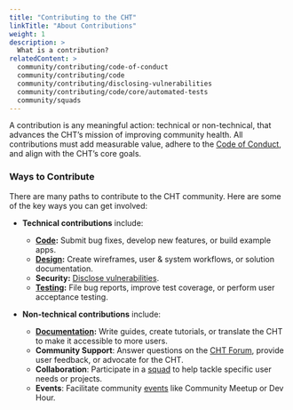 ```yaml
--- 
title: "Contributing to the CHT" 
linkTitle: "About Contributions"
weight: 1
description: > 
  What is a contribution?
relatedContent: >
  community/contributing/code-of-conduct
  community/contributing/code
  community/contributing/disclosing-vulnerabilities 
  community/contributing/code/core/automated-tests
  community/squads
---
```


A contribution is any meaningful action: technical or non-technical, that advances the CHT’s mission of improving community health. All contributions must add measurable value, adhere to the [Code of Conduct](https://docs.communityhealthtoolkit.org/community/contributing/code-of-conduct/), and align with the CHT’s core goals.

### Ways to Contribute

There are many paths to contribute to the CHT community. Here are some of the key ways you can get involved:
- **Technical contributions** include:  
  - **[Code](https://docs.communityhealthtoolkit.org/community/contributing/code/):** Submit bug fixes, develop new features, or build example apps.  
  - **[Design](https://docs.communityhealthtoolkit.org/design/):** Create wireframes, user & system workflows, or solution documentation.  
  - **Security:** [Disclose vulnerabilities](https://docs.communityhealthtoolkit.org/community/contributing/disclosing-vulnerabilities/).  
  - **[Testing](https://docs.communityhealthtoolkit.org/community/contributing/code/core/automated-tests/#contributing-section):** File bug reports, improve test coverage, or perform user acceptance testing.

- **Non-technical contributions** include:  
  - **[Documentation](https://docs.communityhealthtoolkit.org/community/contributing/docs/):** Write guides, create tutorials, or translate the CHT to make it accessible to more users.
  - **Community Support**: Answer questions on the [CHT Forum](https://forum.communityhealthtoolkit.org/), provide user feedback, or advocate for the CHT.
  - **Collaboration**: Participate in a [squad](https://docs.communityhealthtoolkit.org/community/squads/) to help tackle specific user needs or projects.
  - **Events**: Facilitate community [events](https://docs.communityhealthtoolkit.org/community/events/) like Community Meetup or Dev Hour. 



